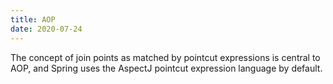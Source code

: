```yaml
---
title: AOP
date: 2020-07-24
---
```

The concept of join points as matched by pointcut expressions is central to AOP, and Spring uses the AspectJ pointcut expression language by default.
